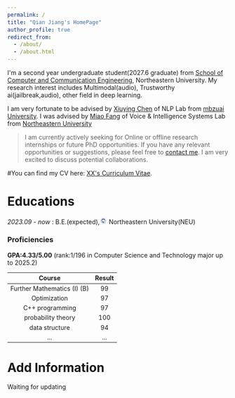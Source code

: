 ```yaml
---
permalink: /
title: "Qian Jiang's HomePage"
author_profile: true
redirect_from: 
  - /about/
  - /about.html
---
```


I'm a second year undergraduate student(2027.6 graduate) from [School of Computer and Communication Engineering](https://jsjytx.neuq.edu.cn/), Northeastern University. My research interest includes Multimodal(audio), Trustworthy ai(jailbreak,audio), other field in deep learning.

I am very fortunate to be advised by [Xiuying Chen](https://iriscxy.github.io/) of NLP Lab from [mbzuai University](https://mbzuai.ac.ae/). I was advised by [Miao Fang](https://jsjytx.neuq.edu.cn/info/1041/1634.htm) of Voice & Intelligence Systems Lab from [Northeastern University](https://www.neuq.edu.cn/)

> I am currently actively seeking for Online or offline research internships or future PhD opportunities. If you have any relevant opportunities or suggestions, please feel free to [contact me](202316187@stu.neu.edu.cn). I am very excited to discuss potential collaborations.

#You can find my CV here: [XX's Curriculum Vitae](../assets/Curriculum_Vitae.pdf).


Educations
======
  *2023.09 - now* : B.E.(expected),<img src='files/NEU.png' style='width: 1.2em;'> Northeastern University(NEU)

### Proficiencies
      
  **GPA:4.33/5.00** (rank:1/196 in Computer Science and Technology major up to 2025.2)

  |Course|Result|
  |:---:|:---:|
  |Further Mathematics (I) (B)|99|
  |Optimization|97|
  |C++ programming|97|
  |probability theory|100|
  |data structure|94|
  |...|...|

Add Information
======
Waiting for updating
